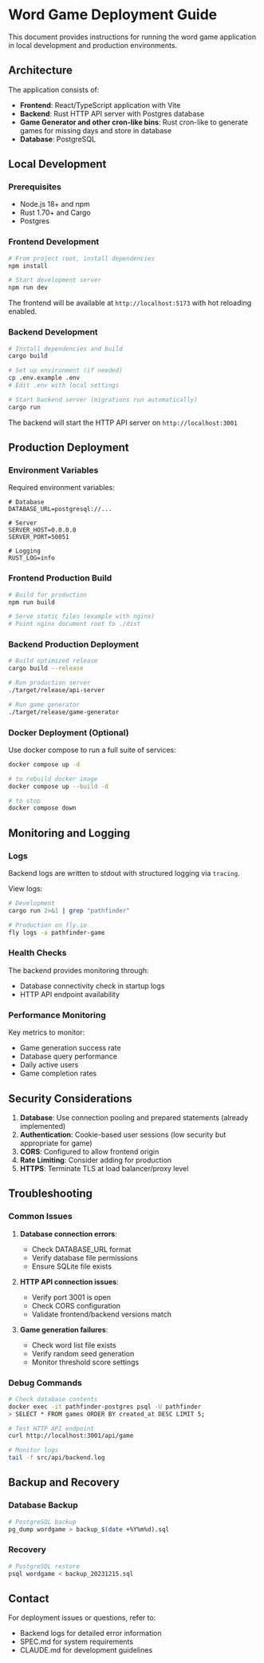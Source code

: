 # Word Game Deployment Guide

This document provides instructions for running the word game application in local development and production environments.

## Architecture

The application consists of:
- **Frontend**: React/TypeScript application with Vite
- **Backend**: Rust HTTP API server with Postgres database
- **Game Generator and other cron-like bins**: Rust cron-like to generate games for missing days and store in database
- **Database**: PostgreSQL

## Local Development

### Prerequisites

- Node.js 18+ and npm
- Rust 1.70+ and Cargo
- Postgres

### Frontend Development

```bash
# From project root, install dependencies
npm install

# Start development server
npm run dev
```

The frontend will be available at `http://localhost:5173` with hot reloading enabled.

### Backend Development

```bash
# Install dependencies and build
cargo build

# Set up environment (if needed)
cp .env.example .env
# Edit .env with local settings

# Start backend server (migrations run automatically)
cargo run
```

The backend will start the HTTP API server on `http://localhost:3001`

## Production Deployment

### Environment Variables

Required environment variables:

```env
# Database
DATABASE_URL=postgresql://...

# Server
SERVER_HOST=0.0.0.0
SERVER_PORT=50051

# Logging
RUST_LOG=info
```

### Frontend Production Build

```bash
# Build for production
npm run build

# Serve static files (example with nginx)
# Point nginx document root to ./dist
```

### Backend Production Deployment

```bash
# Build optimized release
cargo build --release

# Run production server
./target/release/api-server

# Run game generator
./target/release/game-generator
```

### Docker Deployment (Optional)

Use docker compose to run a full suite of services:
```bash
docker compose up -d

# to rebuild docker image
docker compose up --build -d

# to stop
docker compose down
```

## Monitoring and Logging

### Logs

Backend logs are written to stdout with structured logging via `tracing`.

View logs:
```bash
# Development
cargo run 2>&1 | grep "pathfinder"

# Production on fly.io
fly logs -a pathfinder-game
```

### Health Checks

The backend provides monitoring through:
- Database connectivity check in startup logs
- HTTP API endpoint availability

### Performance Monitoring

Key metrics to monitor:
- Game generation success rate
- Database query performance  
- Daily active users
- Game completion rates

## Security Considerations

1. **Database**: Use connection pooling and prepared statements (already implemented)
2. **Authentication**: Cookie-based user sessions (low security but appropriate for game)
3. **CORS**: Configured to allow frontend origin
4. **Rate Limiting**: Consider adding for production
5. **HTTPS**: Terminate TLS at load balancer/proxy level

## Troubleshooting

### Common Issues

1. **Database connection errors**:
   - Check DATABASE_URL format
   - Verify database file permissions
   - Ensure SQLite file exists

2. **HTTP API connection issues**:
   - Verify port 3001 is open
   - Check CORS configuration
   - Validate frontend/backend versions match

3. **Game generation failures**:
   - Check word list file exists
   - Verify random seed generation
   - Monitor threshold score settings

### Debug Commands

```bash
# Check database contents
docker exec -it pathfinder-postgres psql -U pathfinder
> SELECT * FROM games ORDER BY created_at DESC LIMIT 5;

# Test HTTP API endpoint
curl http://localhost:3001/api/game

# Monitor logs
tail -f src/api/backend.log
```

## Backup and Recovery

### Database Backup
```bash
# PostgreSQL backup
pg_dump wordgame > backup_$(date +%Y%m%d).sql
```

### Recovery
```bash
# PostgreSQL restore
psql wordgame < backup_20231215.sql
```

## Contact

For deployment issues or questions, refer to:
- Backend logs for detailed error information
- SPEC.md for system requirements
- CLAUDE.md for development guidelines
